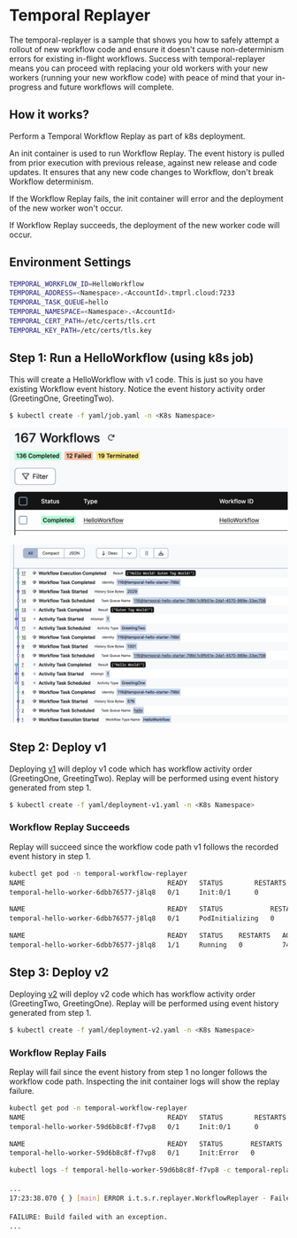 # Temporal Replayer
The temporal-replayer is a sample that shows you how to safely attempt a rollout of new workflow code and ensure it doesn't cause non-determinism errors for existing in-flight workflows. Success with temporal-replayer means you can proceed with replacing your old workers with your new workers (running your new workflow code) with peace of mind that your in-progress and future workflows will complete.

## How it works?
Perform a Temporal Workflow Replay as part of k8s deployment.

An init container is used to run Workflow Replay. The event history is pulled from prior execution with previous release, against new release and code updates. It ensures that any new code changes to Workflow, don't break Workflow determinism. 

If the Workflow Replay fails, the init container will error and the deployment of the new worker won't occur.

If Workflow Replay succeeds, the deployment of the new worker code will occur.

## Environment Settings
```bash
TEMPORAL_WORKFLOW_ID=HelloWorkflow
TEMPORAL_ADDRESS=<Namespace>.<AccountId>.tmprl.cloud:7233
TEMPORAL_TASK_QUEUE=hello
TEMPORAL_NAMESPACE=<Namespace>.<AccountId>
TEMPORAL_CERT_PATH=/etc/certs/tls.crt
TEMPORAL_KEY_PATH=/etc/certs/tls.key
```

## Step 1: Run a HelloWorkflow (using k8s job)
This will create a HelloWorkflow with v1 code. This is just so you have existing Workflow event history. Notice the event history activity order (GreetingOne, GreetingTwo).

```bash
$ kubectl create -f yaml/job.yaml -n <K8s Namespace>
```

![Workflow](static/workflow.png)

![Event History](static/event_history.png)

## Step 2: Deploy v1
Deploying [v1](https://github.com/temporal-sa/temporal-replayer/blob/v1/src/main/java/io/temporal/samples/replay/Hello.java#L113) will deploy v1 code which has workflow activity order (GreetingOne, GreetingTwo). Replay will be performed using event history generated from step 1.

```bash
$ kubectl create -f yaml/deployment-v1.yaml -n <K8s Namespace>
```

### Workflow Replay Succeeds
Replay will succeed since the workflow code path v1 follows the recorded event history in step 1.

```bash
kubectl get pod -n temporal-workflow-replayer
NAME                                    READY   STATUS        RESTARTS   AGE
temporal-hello-worker-6dbb76577-j8lq8   0/1     Init:0/1      0          2s
```

```bash
NAME                                    READY   STATUS            RESTARTS   AGE
temporal-hello-worker-6dbb76577-j8lq8   0/1     PodInitializing   0          73s
```

```bash
NAME                                    READY   STATUS    RESTARTS   AGE
temporal-hello-worker-6dbb76577-j8lq8   1/1     Running   0          74s
```

## Step 3: Deploy v2
Deploying [v2](https://github.com/temporal-sa/temporal-replayer/blob/v2/src/main/java/io/temporal/samples/replay/Hello.java#L113) will deploy v2 code which has workflow activity order (GreetingTwo, GreetingOne). Replay will be performed using event history generated from step 1.

```bash
$ kubectl create -f yaml/deployment-v2.yaml -n <K8s Namespace>
```

### Workflow Replay Fails
Replay will fail since the event history from step 1 no longer follows the workflow code path. Inspecting the init container logs will show the replay failure.

```bash
kubectl get pod -n temporal-workflow-replayer
NAME                                    READY   STATUS        RESTARTS   AGE
temporal-hello-worker-59d6b8c8f-f7vp8   0/1     Init:0/1      0          3s
```

```bash
NAME                                    READY   STATUS       RESTARTS   AGE
temporal-hello-worker-59d6b8c8f-f7vp8   0/1     Init:Error   0          74s
```

```bash
kubectl logs -f temporal-hello-worker-59d6b8c8f-f7vp8 -c temporal-replayer -n temporal-workflow-replayer

...
17:23:38.070 { } [main] ERROR i.t.s.r.replayer.WorkflowReplayer - Failed to replay workflow HelloWorkflow

FAILURE: Build failed with an exception.
...
```


